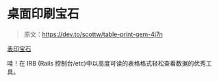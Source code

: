 # 桌面印刷宝石

> 原文：<https://dev.to/scottw/table-print-gem-4j7n>

[表印宝石](http://tableprintgem.com/)

哇！在 IRB (Rails 控制台/etc)中以高度可读的表格格式轻松查看数据的优秀工具。